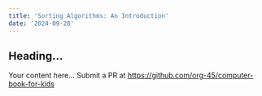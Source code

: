 ```yaml
---
title: 'Sorting Algorithms: An Introduction'
date: '2024-09-28'
---
```


## Heading...
Your content here...
Submit a PR at https://github.com/org-45/computer-book-for-kids
